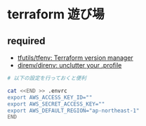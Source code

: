 # terraform 遊び場

## required

- [tfutils/tfenv: Terraform version manager](https://github.com/tfutils/tfenv)
- [direnv/direnv: unclutter your .profile](https://github.com/direnv/direnv)

```bash
# 以下の設定を行っておくと便利

cat <<END >> .envrc
export AWS_ACCESS_KEY_ID=""
export AWS_SECRET_ACCESS_KEY=""
export AWS_DEFAULT_REGION="ap-northeast-1"
END
```
